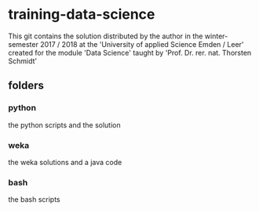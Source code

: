 # training-data-science

This git contains the solution distributed by the author in the winter-semester 2017 / 2018 at the 'University of applied Science Emden / Leer'
created for the module 'Data Science' taught by 'Prof. Dr. rer. nat. Thorsten Schmidt'

## folders

### python

the python scripts and the solution

### weka

the weka solutions and a java code

### bash

the bash scripts
